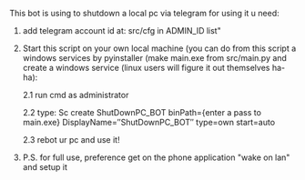 
This bot is using to shutdown a local pc via telegram for using it u need:
1) add telegram account id at: src/cfg in ADMIN_ID list"
2) Start this script on your own local machine (you can do from this script a windows services by pyinstaller (make main.exe from src/main.py 
and create a windows service (linux users will figure it out themselves ha-ha):
  
	2.1 run cmd as administrator
  
	2.2 type: Sc create ShutDownPC_BOT binPath={enter a pass to main.exe} DisplayName=″ShutDownPC_BOT″ type=own start=auto
  
	2.3 rebot ur pc and use it!

3) P.S. for full use, preference get on the phone application "wake on lan" and setup it
